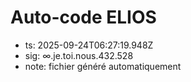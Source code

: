 # Auto-code ELIOS
- ts: 2025-09-24T06:27:19.948Z
- sig: ∞.je.toi.nous.432.528
- note: fichier généré automatiquement